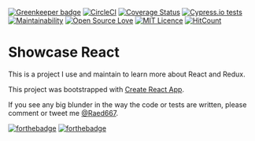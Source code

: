 [![Greenkeeper badge](https://badges.greenkeeper.io/RaedsLab/showcase-react.svg)](https://greenkeeper.io/)
[![CircleCI](https://circleci.com/gh/RaedsLab/showcase-react/tree/master.svg?style=svg)](https://circleci.com/gh/RaedsLab/showcase-react/tree/master)
[![Coverage Status](https://img.shields.io/coveralls/github/RaedsLab/showcase-react.svg)](https://coveralls.io/github/RaedsLab/showcase-react)
[![Cypress.io tests](https://img.shields.io/badge/cypress.io-tests-green.svg?style=flat-square)](https://dashboard.cypress.io/#/projects/9oq2rc/runs)
[![Maintainability](https://api.codeclimate.com/v1/badges/9feb90b6358f805ebbf5/maintainability)](https://codeclimate.com/github/RaedsLab/showcase-react/maintainability)
[![Open Source Love](https://badges.frapsoft.com/os/v1/open-source.svg?v=103)](https://github.com/ellerbrock/open-source-badge/)
[![MIT Licence](https://badges.frapsoft.com/os/mit/mit.png?v=103)](https://opensource.org/licenses/mit-license.php)
[![HitCount](http://hits.dwyl.com/raedslab/showcase-react.svg)](http://hits.dwyl.com/raedslab/showcase-react)



# Showcase React 

This is a project I use and maintain to learn more about React and Redux.

This project was bootstrapped with [Create React App](https://github.com/facebook/create-react-app).

If you see any big blunder in the way the code or tests are written, please comment or tweet me [@Raed667](https://twitter.com/raed667).

[![forthebadge](https://forthebadge.com/images/badges/built-by-hipsters.svg)](https://forthebadge.com)
[![forthebadge](https://forthebadge.com/images/badges/uses-badges.svg)](https://forthebadge.com)
